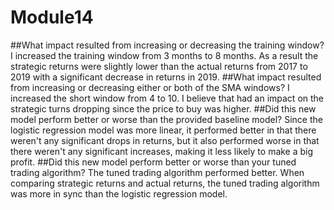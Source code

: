 # Module14
##What impact resulted from increasing or decreasing the training window?
I increased the training window from 3 months to 8 months. As a result the strategic returns were slightly lower than the actual returns from 2017 to 2019 with a significant decrease in returns in 2019.
##What impact resulted from increasing or decreasing either or both of the SMA windows?
I increased the short window from 4 to 10. I believe that had an impact on the strategic turns dropping since the price to buy was higher.
##Did this new model perform better or worse than the provided baseline model? 
Since the logistic regression model was more linear, it performed better in that there weren't any significant drops in returns, but it also performed worse in that there weren't any significant increases, making it less likely to make a big profit.
##Did this new model perform better or worse than your tuned trading algorithm?
The tuned trading algorithm performed better. When comparing strategic returns and actual returns, the tuned trading algorithm was more in sync than the logistic regression model.